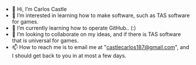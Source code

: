 - 👋 Hi, I’m Carlos Castle
- 👀 I’m interested in learning how to make software, such as TAS software for games.
- 🌱 I’m currently learning how to operate GitHub.. (:)
- 💞️ I’m looking to collaborate on my ideas, and if there is TAS software that is universal for games.
- 📫 How to reach me is to email me at "castlecarlos187@gmail.com", and I should get back to you in at most a few days.

<!---
CarlosCastle/CarlosCastle is a ✨ special ✨ repository because its `README.md` (this file) appears on your GitHub profile.
You can click the Preview link to take a look at your changes.
--->
